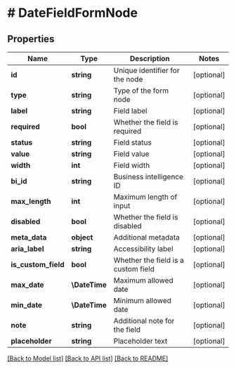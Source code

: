 # # DateFieldFormNode

## Properties

Name | Type | Description | Notes
------------ | ------------- | ------------- | -------------
**id** | **string** | Unique identifier for the node | [optional]
**type** | **string** | Type of the form node | [optional]
**label** | **string** | Field label | [optional]
**required** | **bool** | Whether the field is required | [optional]
**status** | **string** | Field status | [optional]
**value** | **string** | Field value | [optional]
**width** | **int** | Field width | [optional]
**bi_id** | **string** | Business intelligence ID | [optional]
**max_length** | **int** | Maximum length of input | [optional]
**disabled** | **bool** | Whether the field is disabled | [optional]
**meta_data** | **object** | Additional metadata | [optional]
**aria_label** | **string** | Accessibility label | [optional]
**is_custom_field** | **bool** | Whether the field is a custom field | [optional]
**max_date** | **\DateTime** | Maximum allowed date | [optional]
**min_date** | **\DateTime** | Minimum allowed date | [optional]
**note** | **string** | Additional note for the field | [optional]
**placeholder** | **string** | Placeholder text | [optional]

[[Back to Model list]](../../README.md#models) [[Back to API list]](../../README.md#endpoints) [[Back to README]](../../README.md)
